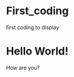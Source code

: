 # First_coding
first coding to display

<!DOCTYPE html>
<html>
<head>
	<title>First Code</title>
</head>
<body>
<h1>Hello World!</h1>
<p>How are you?</p>
</body>
</html>